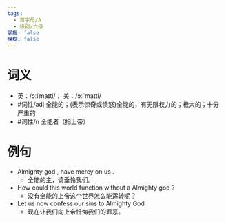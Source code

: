 ```yaml
---
tags:
  - 首字母/A
  - 级别/六级
掌握: false
模糊: false
---
```

# 词义
- 英：/ɔːlˈmaɪti/； 美：/ɔːlˈmaɪti/
- #词性/adj  全能的；(表示惊奇或愤怒)全能的，有无限权力的；极大的；十分严重的
- #词性/n  全能者（指上帝）
# 例句
- Almighty god , have mercy on us .
	- 全能的主，请垂怜我们。
- How could this world function without a Almighty god ?
	- 没有全能的上帝这个世界怎么能运转呢？
- Let us now confess our sins to Almighty God .
	- 现在让我们向上帝忏悔我们的罪恶。
